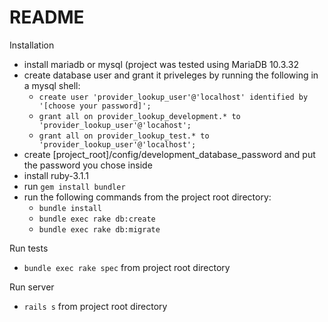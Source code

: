 # README

Installation
* install mariadb or mysql (project was tested using MariaDB 10.3.32
* create database user and grant it priveleges by running the following in a mysql shell:
  * `create user 'provider_lookup_user'@'localhost' identified by '[choose your password]';`
  * `grant all on provider_lookup_development.* to 'provider_lookup_user'@'locahost';`
  * `grant all on provider_lookup_test.* to 'provider_lookup_user'@'localhost';`
* create [project_root]/config/development_database_password and put the password you chose inside
* install ruby-3.1.1
* run `gem install bundler`
* run the following commands from the project root directory:
  * `bundle install`
  * `bundle exec rake db:create`
  * `bundle exec rake db:migrate`

Run tests
* `bundle exec rake spec` from project root directory

Run server
* `rails s` from project root directory
